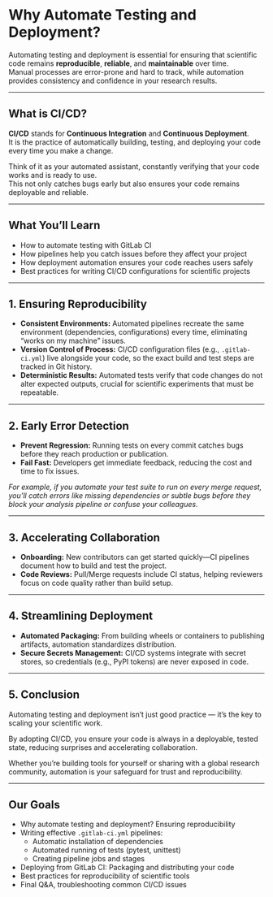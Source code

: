 # Why Automate Testing and Deployment?

Automating testing and deployment is essential for ensuring that scientific code remains **reproducible**, **reliable**, and **maintainable** over time.  
Manual processes are error-prone and hard to track, while automation provides consistency and confidence in your research results.

---

## What is CI/CD?

**CI/CD** stands for **Continuous Integration** and **Continuous Deployment**.  
It is the practice of automatically building, testing, and deploying your code every time you make a change.  

Think of it as your automated assistant, constantly verifying that your code works and is ready to use.  
This not only catches bugs early but also ensures your code remains deployable and reliable.

---

## What You’ll Learn

- How to automate testing with GitLab CI  
- How pipelines help you catch issues before they affect your project  
- How deployment automation ensures your code reaches users safely  
- Best practices for writing CI/CD configurations for scientific projects  

---

## 1. Ensuring Reproducibility

- **Consistent Environments:** Automated pipelines recreate the same environment (dependencies, configurations) every time, eliminating “works on my machine” issues.  
- **Version Control of Process:** CI/CD configuration files (e.g., `.gitlab-ci.yml`) live alongside your code, so the exact build and test steps are tracked in Git history.  
- **Deterministic Results:** Automated tests verify that code changes do not alter expected outputs, crucial for scientific experiments that must be repeatable.  

---

## 2. Early Error Detection

- **Prevent Regression:** Running tests on every commit catches bugs before they reach production or publication.  
- **Fail Fast:** Developers get immediate feedback, reducing the cost and time to fix issues.  

*For example, if you automate your test suite to run on every merge request, you’ll catch errors like missing dependencies or subtle bugs before they block your analysis pipeline or confuse your colleagues.*

---

## 3. Accelerating Collaboration

- **Onboarding:** New contributors can get started quickly—CI pipelines document how to build and test the project.  
- **Code Reviews:** Pull/Merge requests include CI status, helping reviewers focus on code quality rather than build setup.  

---

## 4. Streamlining Deployment

- **Automated Packaging:** From building wheels or containers to publishing artifacts, automation standardizes distribution.  
- **Secure Secrets Management:** CI/CD systems integrate with secret stores, so credentials (e.g., PyPI tokens) are never exposed in code.  

---

## 5. Conclusion

Automating testing and deployment isn’t just good practice — it’s the key to scaling your scientific work.  

By adopting CI/CD, you ensure your code is always in a deployable, tested state, reducing surprises and accelerating collaboration.  

Whether you’re building tools for yourself or sharing with a global research community, automation is your safeguard for trust and reproducibility.  

---

## Our Goals

- Why automate testing and deployment? Ensuring reproducibility  
- Writing effective `.gitlab-ci.yml` pipelines:  
  - Automatic installation of dependencies  
  - Automated running of tests (pytest, unittest)  
  - Creating pipeline jobs and stages  
- Deploying from GitLab CI: Packaging and distributing your code  
- Best practices for reproducibility of scientific tools  
- Final Q&A, troubleshooting common CI/CD issues  
